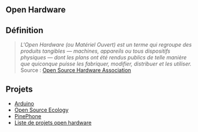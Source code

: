 ## Open Hardware

## Définition

> *L'Open Hardware (ou Matériel Ouvert) est un terme qui regroupe des produits tangibles — machines, appareils ou tous dispositifs physiques — dont les plans ont été rendus publics de telle manière que quiconque puisse les fabriquer, modifier, distribuer et les utiliser.*  
Source : [Open Source Hardware Association](https://www.oshwa.org/definition/french/)

## Projets

- [Arduino](https://www.arduino.cc/)
- [Open Source Ecology](https://www.opensourceecology.org/)
- [PinePhone](https://www.pine64.org/)
- [Liste de projets open hardware](https://en.wikipedia.org/wiki/List_of_open-source_hardware_projects)
